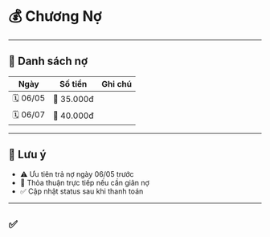 # 💰 Chương Nợ

---

## 📅 Danh sách nợ

| Ngày      | Số tiền | Ghi chú                     |
|-----------|---------|-----------------------------|
| 🗓️ 06/05  | 💸 35.000đ | 
| 🗓️ 06/07  | 💸 40.000đ |

---

## 📌 Lưu ý

- ⚠️ Ưu tiên trả nợ ngày 06/05 trước
- 🤝 Thỏa thuận trực tiếp nếu cần giãn nợ
- ✅ Cập nhật status sau khi thanh toán

---

## ✅
